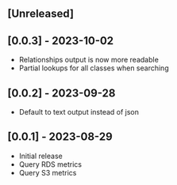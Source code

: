 ## [Unreleased]
## [0.0.3] - 2023-10-02

- Relationships output is now more readable
- Partial lookups for all classes when searching
## [0.0.2] - 2023-09-28

- Default to text output instead of json

## [0.0.1] - 2023-08-29

- Initial release
- Query RDS metrics
- Query S3 metrics
